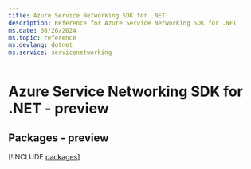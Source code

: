 ```yaml
---
title: Azure Service Networking SDK for .NET
description: Reference for Azure Service Networking SDK for .NET
ms.date: 08/26/2024
ms.topic: reference
ms.devlang: dotnet
ms.service: servicenetworking
---
```

# Azure Service Networking SDK for .NET - preview
## Packages - preview
[!INCLUDE [packages](service-networking-index.md)]